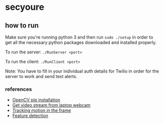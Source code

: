# secyoure


## how to run
Make sure you're running python 3 and then run `sudo ./setup` in order to get all the necessary python packages downloaded and installed properly. 

To run the server: `./RunServer <port>`

To run the client: `./RunClient <port>`

Note: You have to fill in your individual auth details for Twilio in order for the server to work and send text alerts. 


### references 
- [OpenCV pip installation](https://pypi.org/project/opencv-python/)
- [Get video stream from laptop webcam](https://opencv-python-tutroals.readthedocs.io/en/latest/py_tutorials/py_gui/py_video_display/py_video_display.html#display-video)
- [Tracking motion in the frame](https://www.pyimagesearch.com/2015/05/25/basic-motion-detection-and-tracking-with-python-and-opencv/)
- [Feature detection](https://opencv-python-tutroals.readthedocs.io/en/latest/py_tutorials/py_feature2d/py_table_of_contents_feature2d/py_table_of_contents_feature2d.html#py-table-of-content-feature2d)
